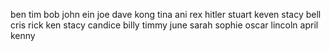 ben
tim
bob
john
ein
joe
dave
kong
tina
ani
rex
hitler
stuart
keven
stacy
bell
cris
rick
ken
stacy
candice
billy
timmy
june
sarah
sophie 
oscar
lincoln
april
kenny
